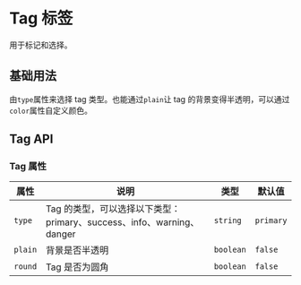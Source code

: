 # Tag 标签

用于标记和选择。

## 基础用法

由`type`属性来选择 tag 类型。也能通过`plain`让 tag 的背景变得半透明，可以通过`color`属性自定义颜色。

<demo vue="../../example/tag/base.vue"></demo>

## Tag API

### Tag 属性

| 属性       | 说明     | 类型      | 默认值    |
| ---------- | -------- | --------- | --------- |
| `type`     | Tag 的类型，可以选择以下类型：primary、success、info、warning、danger  | `string`  | `primary` |
| `plain`     | 背景是否半透明 | `boolean`  | `false` |
| `round`     | Tag 是否为圆角 | `boolean`  | `false` |